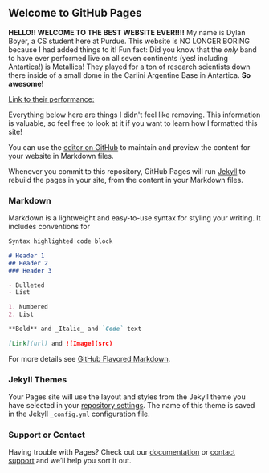 ## Welcome to GitHub Pages

**HELLO!! WELCOME TO THE BEST WEBSITE EVER!!!!**
My name is Dylan Boyer, a CS student here at Purdue. This website is NO LONGER BORING because I had added things to it!
Fun fact: Did you know that the _only_ band to have ever performed live on all seven continents (yes! including Antartica!) is Metallica! They played for a ton of research scientists down there inside of a small dome in the Carlini Argentine Base in Antartica.
**So awesome!**

[Link to their performance:](https://www.youtube.com/watch?v=2Hi2u98VKxc)

Everything below here are things I didn't feel like removing. This information is valuable, so feel free to look at it if you want to learn how I formatted this site!




You can use the [editor on GitHub](https://github.com/kalutes/CS193_Fall18_Lab1/edit/master/index.md) to maintain and preview the content for your website in Markdown files.

Whenever you commit to this repository, GitHub Pages will run [Jekyll](https://jekyllrb.com/) to rebuild the pages in your site, from the content in your Markdown files.

### Markdown

Markdown is a lightweight and easy-to-use syntax for styling your writing. It includes conventions for

```markdown
Syntax highlighted code block

# Header 1
## Header 2
### Header 3

- Bulleted
- List

1. Numbered
2. List

**Bold** and _Italic_ and `Code` text

[Link](url) and ![Image](src)
```

For more details see [GitHub Flavored Markdown](https://guides.github.com/features/mastering-markdown/).

### Jekyll Themes

Your Pages site will use the layout and styles from the Jekyll theme you have selected in your [repository settings](https://github.com/kalutes/CS193_Fall18_Lab1/settings). The name of this theme is saved in the Jekyll `_config.yml` configuration file.

### Support or Contact

Having trouble with Pages? Check out our [documentation](https://help.github.com/categories/github-pages-basics/) or [contact support](https://github.com/contact) and we’ll help you sort it out.
